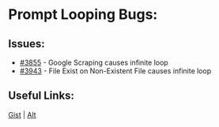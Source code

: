 [gist]:https://gist.github.com/anonhostpi/97d4bb3e9535c92b8173fae704b76264#file-_topics-0017-bugs-agents-looping-other-md
[source]:https://github.com/Significant-Gravitas/Catalysts/blob/main/TOPICS/0017.BUGS/AGENTS/LOOPING/OTHER.md
# Prompt Looping Bugs:
## Issues:
- [#3855][3855] - Google Scraping causes infinite loop
- [#3943][3943] - File Exist on Non-Existent File causes infinite loop

## Useful Links:
[Gist][gist] | [Alt][source]

[3855]:https://github.com/Significant-Gravitas/Auto-GPT/issues/3855
[3943]:https://github.com/Significant-Gravitas/Auto-GPT/issues/3943